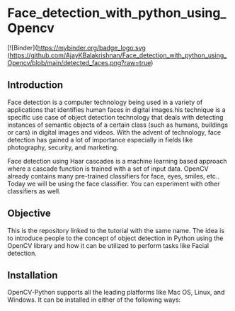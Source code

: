 # Face_detection_with_python_using_Opencv
[![Binder](https://mybinder.org/badge_logo.svg (https://github.com/AjayKBalakrishnan/Face_detection_with_python_using_Opencv/blob/main/detected_faces.png?raw=true)

## Introduction

Face detection is a computer technology being used in a variety of applications that identifies human faces in digital images.his technique is a specific use case of object detection technology that deals with detecting instances of semantic objects of a certain class (such as humans, buildings or cars) in digital images and videos. With the advent of technology, face detection has gained a lot of importance especially in fields like photography, security, and marketing.



Face detection using Haar cascades is a machine learning based approach where a cascade function is trained with a set of input data. OpenCV already contains many pre-trained classifiers for face, eyes, smiles, etc.. Today we will be using the face classifier. You can experiment with other classifiers as well.

## Objective 
This is the repository linked to the tutorial with the same name. The idea is to introduce people to the concept of object detection in Python using the OpenCV library and how it can be utilized to perform tasks like Facial detection.

## Installation
OpenCV-Python supports all the leading platforms like Mac OS, Linux, and Windows. It can be installed in either of the following ways:

